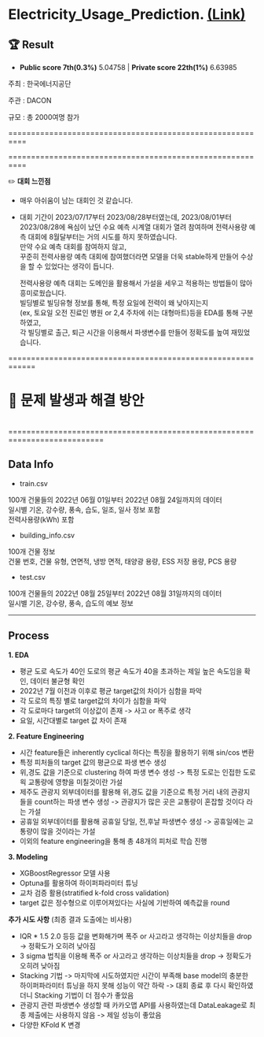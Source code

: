 # Electricity_Usage_Prediction. [(Link)](https://dacon.io/competitions/official/236125/leaderboard)

## 🏆 Result
- **Public score 7th(0.3%)** 5.04758 | **Private score 22th(1%)** 6.63985



주최 : 한국에너지공단

주관 : DACON

규모 : 총 2000여명 참가

==========================================================



==========================================================
  
  

  

✏️
**대회 느낀점**
 - 매우 아쉬움이 남는 대회인 것 같습니다.  
 - 대회 기간이 2023/07/17부터 2023/08/28부터였는데, 2023/08/01부터 2023/08/28에 욕심이 났던 수요 예측 시계열 대회가 열려 참여하며 전력사용량 예측 대회에 8월달부터는 거의 시도를 하지 못하였습니다.  
   만약 수요 예측 대회를 참여하지 않고,  
   꾸준히 전력사용량 예측 대회에 참여했더라면 모델을 더욱 stable하게 만들어 수상을 할 수 있었다는 생각이 듭니다.  

   전력사용량 예측 대회는 도메인을 활용해서 가설을 세우고 적용하는 방법들이 많아 흥미로웠습니다.  
   빌딩별로 빌딩유형 정보를 통해, 특정 요일에 전력이 왜 낮아지는지  
   (ex, 토요일 오전 진료인 병원 or 2,4 주차에 쉬는 대형마트)등을 EDA를 통해 구분하였고,  
   각 빌딩별로 출근, 퇴근 시간을 이용해서 파생변수를 만들어 정확도를 높여 재밌었습니다.  
   
   

============================================================

# 🚨 문제 발생과 해결 방안


<br>
===========================================================================


## Data Info
   
* train.csv  

100개 건물들의 2022년 06월 01일부터 2022년 08월 24일까지의 데이터  
일시별 기온, 강수량, 풍속, 습도, 일조, 일사 정보 포함  
전력사용량(kWh) 포함  


* building_info.csv  

100개 건물 정보  
건물 번호, 건물 유형, 연면적, 냉방 면적, 태양광 용량, ESS 저장 용량, PCS 용량  


* test.csv  
 
100개 건물들의 2022년 08월 25일부터 2022년 08월 31일까지의 데이터  
일시별 기온, 강수량, 풍속, 습도의 예보 정보  
 

---

## Process

**1. EDA** 
  * 평균 도로 속도가 40인 도로의 평균 속도가 40을 초과하는 제일 높은 속도임을 확인, 데이터 불균형 확인
  * 2022년 7월 이전과 이후로 평균 target값의 차이가 심함을 파악
  * 각 도로의 특징 별로 target값의 차이가 심함을 파악
  * 각 도로마다 target의 이상값이 존재 -> 사고 or 폭주로 생각
  * 요일, 시간대별로 target 값 차이 존재
  
**2. Feature Engineering** 
  * 시간 feature들은 inherently cyclical 하다는 특징을 활용하기 위해 sin/cos 변환
  * 특정 피처들의 target 값의 평균으로 파생 변수 생성
  * 위,경도 값을 기준으로 clustering 하여 파생 변수 생성 -> 특정 도로는 인접한 도로읙 교통량에 영향을 미칠것이란 가설
  * 제주도 관광지 외부데이터를 활용해 위,경도 값을 기준으로 특정 거리 내의 관광지들을 count하는 파생 변수 생성 -> 관광지가 많은 곳은 교통량이 혼잡할 것이다 라는 가설
  * 공휴일 외부데이터를 활용해 공휴일 당일, 전,후날 파생변수 생성 -> 공휴일에는 교통량이 많을 것이라는 가설
  * 이외의 feature engineering을 통해 총 48개의 피처로 학습 진행

**3. Modeling**

  * XGBoostRegressor 모델 사용
  * Optuna를 활용하여 하이퍼파라미터 튜닝
  * 교차 검증 활용(stratified k-fold cross validation)
  * target 값은 정수형으로 이루어져있다는 사실에 기반하여 예측값을 round 

**추가 시도 사항** (최종 결과 도출에는 비사용)
  * IQR * 1.5 2.0 등등 값을 변화해가며 폭주 or 사고라고 생각하는 이상치들을 drop -> 정확도가 오히려 낮아짐
  * 3 sigma 법칙을 이용해 폭주 or 사고라고 생각하는 이상치들을 drop -> 정확도가 오히려 낮아짐
  * Stacking 기법 -> 마지막에 시도하였지만 시간이 부족해 base model의 충분한 하이퍼파라미터 튜닝을 하지 못해 성능이 약간 하락
    -> 대회 종료 후 다시 확인하였더니 Stacking 기법이 더 점수가 좋았음
  * 관광지 관련 파생변수 생성할 때 카카오맵 API를 사용하였는데 DataLeakage로 최종 제출에는 사용하지 않음 -> 제일 성능이 좋았음
  * 다양한 KFold K 변경


  
